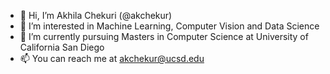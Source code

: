 - 👋 Hi, I’m Akhila Chekuri (@akchekur)
- 👀 I’m interested in Machine Learning, Computer Vision and Data Science
- 🌱 I’m currently pursuing Masters in Computer Science at University of California San Diego
- 📫 You can reach me at akchekur@ucsd.edu
